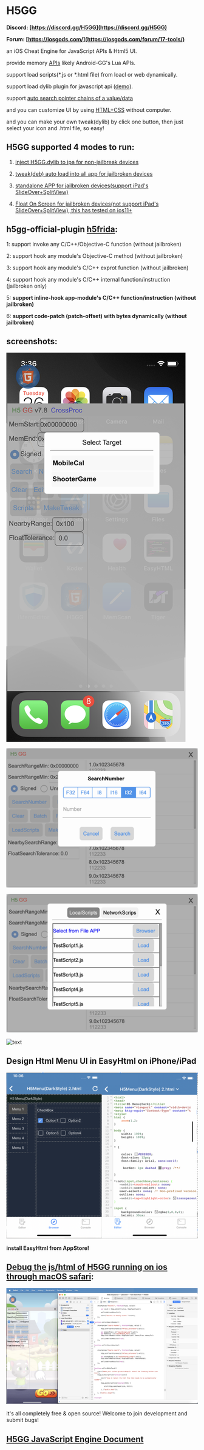 # H5GG

**Discord: [https://discord.gg/H5GG](https://discord.gg/H5GG)**

**Forum: [https://iosgods.com/](https://iosgods.com/forum/17-tools/)**

an iOS Cheat Engine for JavaScript APIs & Html5 UI.

provide memory [APIs](/examples-JavaScript/) likely Android-GG's Lua APIs.

support load scripts(*.js or *.html file) from loacl or web dynamically.

support load dylib plugin for javascript api ([demo](/PluginDemo/customAlert)).  

support [auto search pointer chains of a value/data](/examples-JavaScript/AutoSearchPointerChains.js)

and you can customize UI by using [HTML+CSS](/examples-HTML5/) without computer.

and you can make your own tweak(dylib) by click one button, then just select your icon and .html file, so easy!



## H5GG supported 4 modes to run:

1. [inject H5GG.dylib to ipa for non-jailbreak devices](/packages/)

2. [tweak(deb) auto load into all app for jailbroken devices](/packages/)

3. [standalone APP for jailbroken devices(support iPad's SlideOver+SplitView)](/appstand/packages/)

4. [Float On Screen for jailbroken devices(not support iPad's SlideOver+SplitView), this has tested on ios11+](/globalview/packages/)




## h5gg-official-plugin [h5frida](/examples-h5frida):

1: support invoke any C/C++/Objective-C function (without jailbroken)

2: support hook any module's Objective-C method (without jailbroken)

3: support hook any module's C/C++ exprot function (without jailbroken)

4: support hook any module's C/C++ internal function/instruction (jailbroken only)

5: **support inline-hook app-module's C/C++ function/instruction (without jailbroken)**

6: **support code-patch (patch-offset) with bytes dynamically (without jailbroken)**



## screenshots:
 
![text](/pictures/h5gg1.png)

![text](/pictures/h5gg2.png)

![text](/pictures/h5gg3.png)

![text](/pictures/h5gg4.PNG)



## Design Html Menu UI in EasyHtml on iPhone/iPad

![text](/pictures/easyhtml.png)

**install EasyHtml from AppStore!**


## [Debug the js/html of H5GG running on ios through macOS safari](https://www.lifewire.com/activate-the-debug-console-in-safari-445798):

![text](/pictures/macos.png)


it's all completely free & open source! Welcome to join development and submit bugs! 


## [H5GG JavaScript Engine Document](/h5gg-js-doc-en.js)
